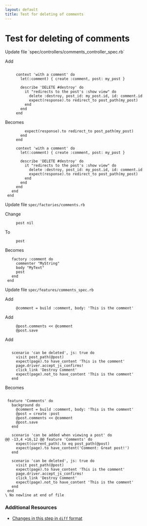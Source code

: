 ```yaml
---
layout: default
title: Test for deleting of comments
---
```


<h1 id="main">Test for deleting of comments</h1>
Update file `spec/controllers/comments_controller_spec.rb`

Add
<pre><code>&nbsp;
     context &#39;with a comment&#39; do
       let(:comment) { create :comment, post: my_post }
&nbsp;
       describe &#39;DELETE #destroy&#39; do
         it &quot;redirects to the post&#39;s :show view&quot; do
           delete :destroy, post_id: my_post.id, id: comment.id
           expect(response).to redirect_to post_path(my_post)
         end
       end
     end</code></pre>


Becomes
<pre><code>         expect(response).to redirect_to post_path(my_post)
       end
     end
&nbsp;
     context &#39;with a comment&#39; do
       let(:comment) { create :comment, post: my_post }
&nbsp;
       describe &#39;DELETE #destroy&#39; do
         it &quot;redirects to the post&#39;s :show view&quot; do
           delete :destroy, post_id: my_post.id, id: comment.id
           expect(response).to redirect_to post_path(my_post)
         end
       end
     end
   end
 end
</code></pre>


Update file `spec/factories/comments.rb`

Change
<pre><code>     post nil</code></pre>


To
<pre><code>     post</code></pre>


Becomes
<pre><code>   factory :comment do
     commenter &quot;MyString&quot;
     body &quot;MyText&quot;
     post
   end
 end
</code></pre>


Update file `spec/features/comments_spec.rb`

Add
<pre><code>     @comment = build :comment, body: &#39;This is the comment&#39;</code></pre>


Add
<pre><code>     @post.comments &lt;&lt; @comment
     @post.save</code></pre>


Add
<pre><code>&nbsp;
   scenario &#39;can be deleted&#39;, js: true do
     visit post_path(@post)
     expect(page).to have_content &#39;This is the comment&#39;
     page.driver.accept_js_confirms!
     click_link &#39;Destroy Comment&#39;
     expect(page).not_to have_content &#39;This is the comment&#39;
   end</code></pre>


Becomes
<pre><code>&nbsp;
 feature &#39;Comments&#39; do
   background do
     @comment = build :comment, body: &#39;This is the comment&#39;
     @post = create :post
     @post.comments &lt;&lt; @comment
     @post.save
   end
&nbsp;
   scenario &#39;can be added when viewing a post&#39; do
@@ -13,4 +16,12 @@ feature &#39;Comments&#39; do
     expect(current_path).to eq post_path(@post)
     expect(page).to have_content(&#39;Comment: Great post!&#39;)
   end
&nbsp;
   scenario &#39;can be deleted&#39;, js: true do
     visit post_path(@post)
     expect(page).to have_content &#39;This is the comment&#39;
     page.driver.accept_js_confirms!
     click_link &#39;Destroy Comment&#39;
     expect(page).not_to have_content &#39;This is the comment&#39;
   end
 end
\ No newline at end of file
</code></pre>



### Additional Resources

* [Changes in this step in `diff` format](https://github.com/software-academy/rails_getting_started_bdd/commit/8d02d6c95bb14a4019d2b18b2d9b0bcd0c9e8146)

